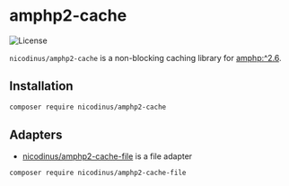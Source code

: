 # amphp2-cache

![License](https://img.shields.io/badge/license-MIT-blue.svg?style=flat-square)

`nicodinus/amphp2-cache` is a non-blocking caching library for [amphp:^2.6](https://github.com/amphp/amp).

## Installation

```bash
composer require nicodinus/amphp2-cache
```

## Adapters

- [nicodinus/amphp2-cache-file](https://github.com/nicodinus/amphp2-cache-file) is a file adapter

```bash
composer require nicodinus/amphp2-cache-file
```

